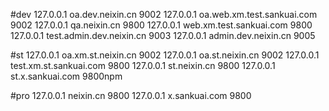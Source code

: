 #dev
127.0.0.1 oa.dev.neixin.cn 9002
127.0.0.1 oa.web.xm.test.sankuai.com 9002
127.0.0.1 qa.neixin.cn 9800
127.0.0.1 web.xm.test.sankuai.com 9800
127.0.0.1 test.admin.dev.neixin.cn 9003
127.0.0.1 admin.dev.neixin.cn 9005

#st
127.0.0.1 oa.xm.st.neixin.cn 9002
127.0.0.1 oa.st.neixin.cn 9002
127.0.0.1 test.xm.st.sankuai.com 9800
127.0.0.1 st.neixin.cn 9800
127.0.0.1 st.x.sankuai.com 9800npm 

#pro
127.0.0.1 neixin.cn 9800
127.0.0.1 x.sankuai.com 9800
